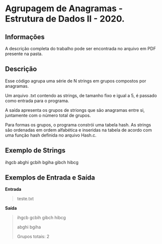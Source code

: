 # Agrupagem de Anagramas - Estrutura de Dados II - 2020. 
  
## Informações

A descrição completa do trabalho pode ser encontrada no arquivo em PDF presente na pasta.

## Descrição

Esse código agrupa uma série de N strings em grupos compostos por anagramas. 

Um arquivo .txt contendo as strings, de tamanho fixo e igual a 5, é passado como entrada para o programa. 

A saída apresenta os grupos de striongs que são anagramas entre si, juntamente com o número total de grupos.

Para formas os grupos, o programa constrói uma tabela hash. As strings são ordenadas em ordem alfabética e inseridas na tabela de acordo com uma função hash definida no arquivo Hash.c.

## Exemplo de Strings

ihgcb
abghi
gcbih
bgiha
gibch
hibcg

## Exemplos de Entrada e Saída

**Entrada**

>teste.txt

**Saída**

>ihgcb gcbih gibch hibcg
>
>abghi bgiha
>
>Grupos totais: 2
